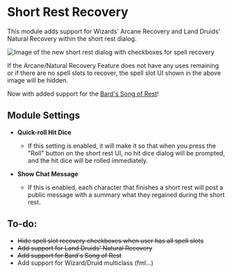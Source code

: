 # Short Rest Recovery
This module adds support for Wizards' Arcane Recovery and Land Druids' Natural Recovery within the short rest dialog.

![Image of the new short rest dialog with checkboxes for spell recovery](https://raw.githubusercontent.com/Haxxer/FoundryVTT-ShortRestRecovery/main/docs/short-rest-dialog.jpg)

If the Arcane/Natural Recovery Feature does not have any uses remaining or if there are no spell slots to recover, the spell slot UI shown in the above image will be hidden.

Now with added support for the [Bard's Song of Rest](https://www.dndbeyond.com/classes/bard#SongofRest-80)!

## Module Settings
* **Quick-roll Hit Dice**
  * If this setting is enabled, it will make it so that when you press the "Roll" button on the short rest UI, no hit dice dialog will be prompted, and the hit dice will be rolled immediately.

* **Show Chat Message**
  * If this is enabled, each character that finishes a short rest will post a public message with a summary what they regained during the short rest.

## To-do:
- ~~Hide spell slot recovery checkboxes when user has all spell slots~~
- ~~Add support for Land Druids' Natural Recovery~~
- ~~Add support for Bard's Song of Rest~~
- Add support for Wizard/Druid multiclass (fml...)
